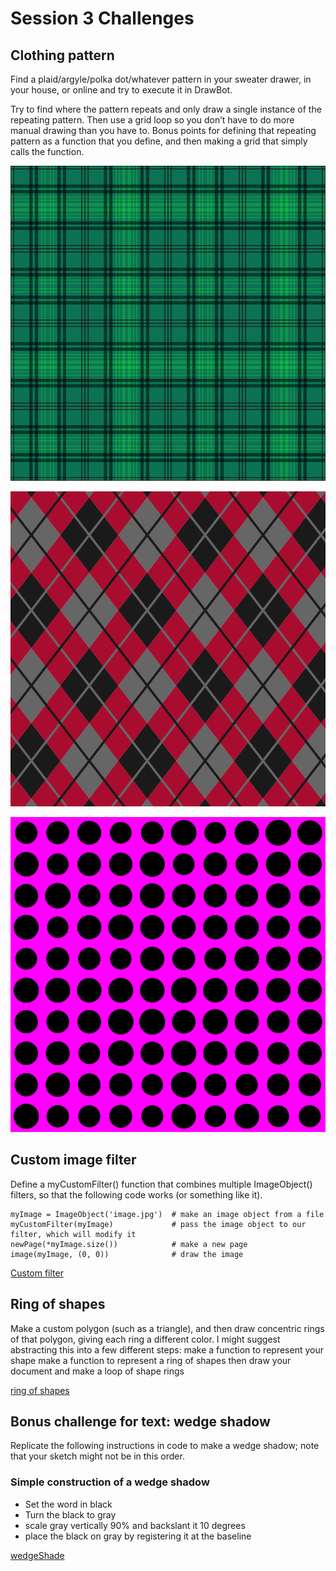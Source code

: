 # Session 3 Challenges

## Clothing pattern

Find a plaid/argyle/polka dot/whatever pattern in your sweater drawer, in your house, or online and try to execute it in DrawBot.

Try to find where the pattern repeats and only draw a single instance of the repeating pattern. Then use a grid loop so you don’t have to do more manual drawing than you have to. Bonus points for defining that repeating pattern as a function that you define, and then making a grid that simply calls the function.

![Plaid](pattern_example_plaid.png)

![Argyle](pattern_example_argyle.png)

![Polkadot](pattern_example_polkadot.png)

## Custom image filter

Define a myCustomFilter() function that combines multiple ImageObject() filters, so that the following code works (or something like it).
```
myImage = ImageObject('image.jpg')  # make an image object from a file
myCustomFilter(myImage)             # pass the image object to our filter, which will modify it
newPage(*myImage.size())            # make a new page
image(myImage, (0, 0))              # draw the image
```

[Custom filter](customFilterFunction.jpg)

## Ring of shapes

Make a custom polygon (such as a triangle), and then draw concentric rings of that polygon, giving each ring a different color. I might suggest abstracting this into a few different steps:
make a function to represent your shape
make a function to represent a ring of shapes
then draw your document and make a loop of shape rings

[ring of shapes](ringOfShapes.png)

## Bonus challenge for text: wedge shadow

Replicate the following instructions in code to make a wedge shadow; note that your sketch might not be in this order.

### Simple construction of a wedge shadow
* Set the word in black
* Turn the black to gray
* scale gray vertically 90% and backslant it 10 degrees
* place the black on gray by registering it at the baseline

[wedgeShade](wedgeShade.png)
